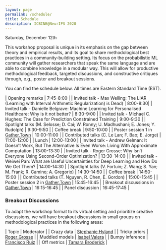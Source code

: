 ```yaml
---
layout: page
permalink: /schedule/
title: Schedule
description: ICBINB@NeurIPS 2020
---
```


<!-- # NeurIPS 2020 "I Can't Believe It's Not Better!" (ICBINB) Workshop Schedule -->
Saturday, December 12th
<!-- Times are listed in Eastern Daylight Time -->

This workshop proposal is unique in its emphasis on the gap between theory and empirical results, and its goal to share methodological best practices in a community-building setting. Its focus on the probabilistic ML community will gather researchers that speak the same language and are able to combine knowledge in a modular way. This will allow for productive methodological feedback, targeted discussions, and constructive critiques through, e.g., poster and breakout sessions.

You can find the schedule below. All times are Eastern Standard Time (EST).

| Opening remarks                    | 7:45-8:00 |
| Invited talk - Max Welling: The LIAR (Learning with Interval Arithmetic Regularization) is Dead)         | 8:00-8:30|
| Invited talk - Danielle Belgrave: Machine Learning for Personalised Healthcare: Why is it not better?  | 8:30-9:00 |
| Invited talk - Michael C. Hughes: The Case for Prediction Constrained Training         | 9:00-9:30 |
| Spotlight talks (M. Selosse; D. Cai; W. Ronny; U. Madhushani; E. Jones; Y. Rudolph)                       | 9:30-9:50 |
| Coffee break                          | 9:50-10:00 |
| Poster session 1 in [Gather.Town](https://gather.town/app/5163xhrHdSWrUZsG/ICBINB)                         | 10:00-11:00 |
| Contributed talks (C. Le Lan; F. Bao; E. Jorge) | 11:00-12:00 |
| Lunch                          | 12:00-13:00 |
| Invited talk - Andrew Gelman: It Doesn’t Work, But The Alternative Is Even Worse: Living With Approximate Computation | 13:00-13:30 |
| Invited talk - Roger Grosse: Why Isn’t Everyone Using Second-Order Optimization? | 13:30-14:00 |
| Invited talk - Weiwei Pan: What are Useful Uncertainties for Deep Learning and How Do We Get Them? | 14:00-14:30 |
| Spotlight talks (V. Fortuin; Z. Wang; S. Yan; M. Frank; R. Camino; A. Gregorio)                       | 14:30-14:50 |
| Coffee break                          | 14:50-15:00 |
| Contributed talks (T. Nguyen, R. Chen, E. Gordon)   | 15:00-15:45 |
| Poster session 2 in [Gather.Town](https://gather.town/app/5163xhrHdSWrUZsG/ICBINB)                     | 15:45-16:45 |
| Breakout discussions in [Gather.Town](https://gather.town/app/5163xhrHdSWrUZsG/ICBINB)                 | 16:15-16:45 |
| Panel discussion                      | 16:45-17:45 |

### Breakout Discussions

To adapt the workshop format to its virtual setting and prioritize creative discussions, we will have breakout discussions in small groups on methodological practices in the following areas:


| Topic         | Moderator |
| Crazy data        | [Stephanie Hyland](https://sthy.land/pages/bio.html) |
| Tricky priors         | [Roger Grosse](http://www.cs.toronto.edu/~rgrosse/) |
| Muddled models      | [Isabel Valera](https://ivaleram.github.io/) |
| Bumpy inference  | [Francisco Ruiz](https://franrruiz.github.io/)  |
| Off metrics | [Tamara Broderick](https://people.csail.mit.edu/tbroderick/) |

